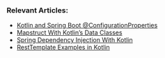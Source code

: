 
### Relevant Articles:

- [Kotlin and Spring Boot @ConfigurationProperties](https://www.baeldung.com/kotlin/spring-boot-configurationproperties)
- [Mapstruct With Kotlin’s Data Classes](https://www.baeldung.com/kotlin/mapstruct-data-classes)
- [Spring Dependency Injection With Kotlin](https://www.baeldung.com/kotlin/spring-dependency-injection)
- [RestTemplate Examples in Kotlin](https://www.baeldung.com/kotlin/spring-resttemplate-examples)
